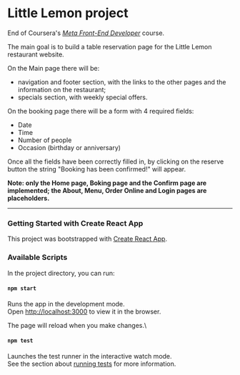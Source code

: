 # **Little Lemon project**
End of Coursera's [*Meta Front-End Developer*](https://www.coursera.org/professional-certificates/meta-front-end-developer) course.

The main goal is to build a table reservation page for the Little Lemon restaurant website. 

On the Main page there will be:
- navigation and footer section, with the links to the other pages and the information on the restaurant;
- specials section, with weekly special offers.
  
On the booking page there will be a form with 4 required fields:
- Date
- Time
- Number of people
- Occasion (birthday or anniversary)

Once all the fields have been correctly filled in, by clicking on the reserve button the string "Booking has been confirmed!" will appear.

**Note: only the Home page, Boking page and the Confirm page are implemented; the About, Menu, Order Online and Login pages are placeholders.**


---
### Getting Started with Create React App

This project was bootstrapped with [Create React App](https://github.com/facebook/create-react-app).

### Available Scripts

In the project directory, you can run:

#### `npm start`

Runs the app in the development mode.\
Open [http://localhost:3000](http://localhost:3000) to view it in the browser.

The page will reload when you make changes.\

#### `npm test`

Launches the test runner in the interactive watch mode.\
See the section about [running tests](https://facebook.github.io/create-react-app/docs/running-tests) for more information.
